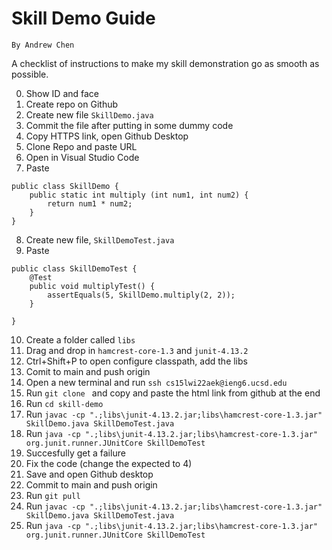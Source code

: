 # Skill Demo Guide
`By Andrew Chen`

A checklist of instructions to make my skill demonstration go as smooth as possible.

0. Show ID and face
1. Create repo on Github
2. Create new file `SkillDemo.java`
3. Commit the file after putting in some dummy code
4. Copy HTTPS link, open Github Desktop
5. Clone Repo and paste URL
6. Open in Visual Studio Code
7. Paste
```
public class SkillDemo {
	public static int multiply (int num1, int num2) {
		return num1 * num2;
	}
}
```
8. Create new file, `SkillDemoTest.java`
9. Paste
```
public class SkillDemoTest {
	@Test
	public void multiplyTest() {
		assertEquals(5, SkillDemo.multiply(2, 2));
	}

}
```
10. Create a folder called `libs`
11. Drag and drop in `hamcrest-core-1.3` and `junit-4.13.2`
12. Ctrl+Shift+P to open configure classpath, add the libs
13. Comit to main and push origin
14. Open a new terminal and run `ssh cs15lwi22aek@ieng6.ucsd.edu`
15. Run `git clone ` and copy and paste the html link from github at the end
16. Run `cd skill-demo`
17. Run `javac -cp ".;libs\junit-4.13.2.jar;libs\hamcrest-core-1.3.jar" SkillDemo.java SkillDemoTest.java`
18. Run `java -cp ".;libs\junit-4.13.2.jar;libs\hamcrest-core-1.3.jar" org.junit.runner.JUnitCore SkillDemoTest`
19. Succesfully get a failure
20. Fix the code (change the expected to 4)
21. Save and open Github desktop
22. Commit to main and push origin
23. Run `git pull`
24. Run `javac -cp ".;libs\junit-4.13.2.jar;libs\hamcrest-core-1.3.jar" SkillDemo.java SkillDemoTest.java`
25. Run `java -cp ".;libs\junit-4.13.2.jar;libs\hamcrest-core-1.3.jar" org.junit.runner.JUnitCore SkillDemoTest`
